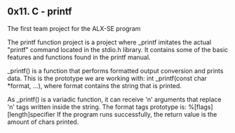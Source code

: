 0x11. C - printf
--------------------------------------------------------
The first team project for the ALX-SE program

The printf function project is a project where _printf imitates the actual "printf" command located in the stdio.h library. It contains some of the basic features and functions found in the printf manual.

_printf() is a function that performs formatted output conversion and prints data. This is the prototype we are working with:
int _printf(const char *format, ...), where format contains the string that is printed. 

As _printf() is a variadic function, it can receive 'n' arguments that replace 'n' tags written inside the string. The format tags prototype is:
%[flags][length]specifier If the program runs successfully, the return value is the amount of chars printed.
